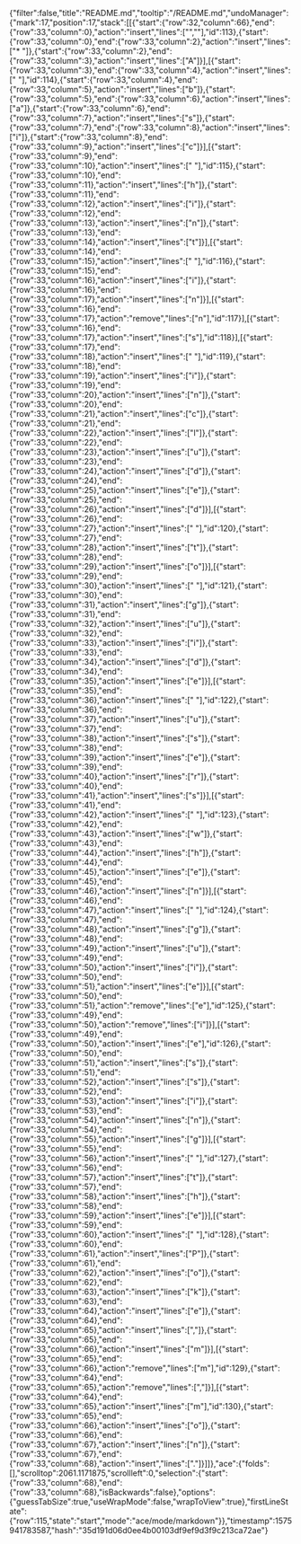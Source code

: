 {"filter":false,"title":"README.md","tooltip":"/README.md","undoManager":{"mark":17,"position":17,"stack":[[{"start":{"row":32,"column":66},"end":{"row":33,"column":0},"action":"insert","lines":["",""],"id":113},{"start":{"row":33,"column":0},"end":{"row":33,"column":2},"action":"insert","lines":["* "]},{"start":{"row":33,"column":2},"end":{"row":33,"column":3},"action":"insert","lines":["A"]}],[{"start":{"row":33,"column":3},"end":{"row":33,"column":4},"action":"insert","lines":[" "],"id":114},{"start":{"row":33,"column":4},"end":{"row":33,"column":5},"action":"insert","lines":["b"]},{"start":{"row":33,"column":5},"end":{"row":33,"column":6},"action":"insert","lines":["a"]},{"start":{"row":33,"column":6},"end":{"row":33,"column":7},"action":"insert","lines":["s"]},{"start":{"row":33,"column":7},"end":{"row":33,"column":8},"action":"insert","lines":["i"]},{"start":{"row":33,"column":8},"end":{"row":33,"column":9},"action":"insert","lines":["c"]}],[{"start":{"row":33,"column":9},"end":{"row":33,"column":10},"action":"insert","lines":[" "],"id":115},{"start":{"row":33,"column":10},"end":{"row":33,"column":11},"action":"insert","lines":["h"]},{"start":{"row":33,"column":11},"end":{"row":33,"column":12},"action":"insert","lines":["i"]},{"start":{"row":33,"column":12},"end":{"row":33,"column":13},"action":"insert","lines":["n"]},{"start":{"row":33,"column":13},"end":{"row":33,"column":14},"action":"insert","lines":["t"]}],[{"start":{"row":33,"column":14},"end":{"row":33,"column":15},"action":"insert","lines":[" "],"id":116},{"start":{"row":33,"column":15},"end":{"row":33,"column":16},"action":"insert","lines":["i"]},{"start":{"row":33,"column":16},"end":{"row":33,"column":17},"action":"insert","lines":["n"]}],[{"start":{"row":33,"column":16},"end":{"row":33,"column":17},"action":"remove","lines":["n"],"id":117}],[{"start":{"row":33,"column":16},"end":{"row":33,"column":17},"action":"insert","lines":["s"],"id":118}],[{"start":{"row":33,"column":17},"end":{"row":33,"column":18},"action":"insert","lines":[" "],"id":119},{"start":{"row":33,"column":18},"end":{"row":33,"column":19},"action":"insert","lines":["i"]},{"start":{"row":33,"column":19},"end":{"row":33,"column":20},"action":"insert","lines":["n"]},{"start":{"row":33,"column":20},"end":{"row":33,"column":21},"action":"insert","lines":["c"]},{"start":{"row":33,"column":21},"end":{"row":33,"column":22},"action":"insert","lines":["l"]},{"start":{"row":33,"column":22},"end":{"row":33,"column":23},"action":"insert","lines":["u"]},{"start":{"row":33,"column":23},"end":{"row":33,"column":24},"action":"insert","lines":["d"]},{"start":{"row":33,"column":24},"end":{"row":33,"column":25},"action":"insert","lines":["e"]},{"start":{"row":33,"column":25},"end":{"row":33,"column":26},"action":"insert","lines":["d"]}],[{"start":{"row":33,"column":26},"end":{"row":33,"column":27},"action":"insert","lines":[" "],"id":120},{"start":{"row":33,"column":27},"end":{"row":33,"column":28},"action":"insert","lines":["t"]},{"start":{"row":33,"column":28},"end":{"row":33,"column":29},"action":"insert","lines":["o"]}],[{"start":{"row":33,"column":29},"end":{"row":33,"column":30},"action":"insert","lines":[" "],"id":121},{"start":{"row":33,"column":30},"end":{"row":33,"column":31},"action":"insert","lines":["g"]},{"start":{"row":33,"column":31},"end":{"row":33,"column":32},"action":"insert","lines":["u"]},{"start":{"row":33,"column":32},"end":{"row":33,"column":33},"action":"insert","lines":["i"]},{"start":{"row":33,"column":33},"end":{"row":33,"column":34},"action":"insert","lines":["d"]},{"start":{"row":33,"column":34},"end":{"row":33,"column":35},"action":"insert","lines":["e"]}],[{"start":{"row":33,"column":35},"end":{"row":33,"column":36},"action":"insert","lines":[" "],"id":122},{"start":{"row":33,"column":36},"end":{"row":33,"column":37},"action":"insert","lines":["u"]},{"start":{"row":33,"column":37},"end":{"row":33,"column":38},"action":"insert","lines":["s"]},{"start":{"row":33,"column":38},"end":{"row":33,"column":39},"action":"insert","lines":["e"]},{"start":{"row":33,"column":39},"end":{"row":33,"column":40},"action":"insert","lines":["r"]},{"start":{"row":33,"column":40},"end":{"row":33,"column":41},"action":"insert","lines":["s"]}],[{"start":{"row":33,"column":41},"end":{"row":33,"column":42},"action":"insert","lines":[" "],"id":123},{"start":{"row":33,"column":42},"end":{"row":33,"column":43},"action":"insert","lines":["w"]},{"start":{"row":33,"column":43},"end":{"row":33,"column":44},"action":"insert","lines":["h"]},{"start":{"row":33,"column":44},"end":{"row":33,"column":45},"action":"insert","lines":["e"]},{"start":{"row":33,"column":45},"end":{"row":33,"column":46},"action":"insert","lines":["n"]}],[{"start":{"row":33,"column":46},"end":{"row":33,"column":47},"action":"insert","lines":[" "],"id":124},{"start":{"row":33,"column":47},"end":{"row":33,"column":48},"action":"insert","lines":["g"]},{"start":{"row":33,"column":48},"end":{"row":33,"column":49},"action":"insert","lines":["u"]},{"start":{"row":33,"column":49},"end":{"row":33,"column":50},"action":"insert","lines":["i"]},{"start":{"row":33,"column":50},"end":{"row":33,"column":51},"action":"insert","lines":["e"]}],[{"start":{"row":33,"column":50},"end":{"row":33,"column":51},"action":"remove","lines":["e"],"id":125},{"start":{"row":33,"column":49},"end":{"row":33,"column":50},"action":"remove","lines":["i"]}],[{"start":{"row":33,"column":49},"end":{"row":33,"column":50},"action":"insert","lines":["e"],"id":126},{"start":{"row":33,"column":50},"end":{"row":33,"column":51},"action":"insert","lines":["s"]},{"start":{"row":33,"column":51},"end":{"row":33,"column":52},"action":"insert","lines":["s"]},{"start":{"row":33,"column":52},"end":{"row":33,"column":53},"action":"insert","lines":["i"]},{"start":{"row":33,"column":53},"end":{"row":33,"column":54},"action":"insert","lines":["n"]},{"start":{"row":33,"column":54},"end":{"row":33,"column":55},"action":"insert","lines":["g"]}],[{"start":{"row":33,"column":55},"end":{"row":33,"column":56},"action":"insert","lines":[" "],"id":127},{"start":{"row":33,"column":56},"end":{"row":33,"column":57},"action":"insert","lines":["t"]},{"start":{"row":33,"column":57},"end":{"row":33,"column":58},"action":"insert","lines":["h"]},{"start":{"row":33,"column":58},"end":{"row":33,"column":59},"action":"insert","lines":["e"]}],[{"start":{"row":33,"column":59},"end":{"row":33,"column":60},"action":"insert","lines":[" "],"id":128},{"start":{"row":33,"column":60},"end":{"row":33,"column":61},"action":"insert","lines":["P"]},{"start":{"row":33,"column":61},"end":{"row":33,"column":62},"action":"insert","lines":["o"]},{"start":{"row":33,"column":62},"end":{"row":33,"column":63},"action":"insert","lines":["k"]},{"start":{"row":33,"column":63},"end":{"row":33,"column":64},"action":"insert","lines":["e"]},{"start":{"row":33,"column":64},"end":{"row":33,"column":65},"action":"insert","lines":[","]},{"start":{"row":33,"column":65},"end":{"row":33,"column":66},"action":"insert","lines":["m"]}],[{"start":{"row":33,"column":65},"end":{"row":33,"column":66},"action":"remove","lines":["m"],"id":129},{"start":{"row":33,"column":64},"end":{"row":33,"column":65},"action":"remove","lines":[","]}],[{"start":{"row":33,"column":64},"end":{"row":33,"column":65},"action":"insert","lines":["m"],"id":130},{"start":{"row":33,"column":65},"end":{"row":33,"column":66},"action":"insert","lines":["o"]},{"start":{"row":33,"column":66},"end":{"row":33,"column":67},"action":"insert","lines":["n"]},{"start":{"row":33,"column":67},"end":{"row":33,"column":68},"action":"insert","lines":["."]}]]},"ace":{"folds":[],"scrolltop":2061.1171875,"scrollleft":0,"selection":{"start":{"row":33,"column":68},"end":{"row":33,"column":68},"isBackwards":false},"options":{"guessTabSize":true,"useWrapMode":false,"wrapToView":true},"firstLineState":{"row":115,"state":"start","mode":"ace/mode/markdown"}},"timestamp":1575941783587,"hash":"35d191d06d0ee4b00103df9ef9d3f9c213ca72ae"}